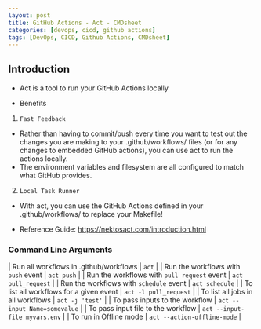 ```yaml
---
layout: post
title: GitHub Actions - Act - CMDsheet
categories: [devops, cicd, github actions]
tags: [DevOps, CICD, Github Actions, CMDsheet]
---
```


## Introduction

- Act is a tool to run your GitHub Actions locally

- Benefits

1. `Fast Feedback`

  - Rather than having to commit/push every time you want to test out the changes you are making to your .github/workflows/ files (or for any changes to embedded GitHub actions), you can use act to run the actions locally.
  - The environment variables and filesystem are all configured to match what GitHub provides.

2. `Local Task Runner`
  - With act, you can use the GitHub Actions defined in your .github/workflows/ to replace your Makefile!

- Reference Guide: <https://nektosact.com/introduction.html>


### Command Line Arguments

| Run all workflows in .github/workflows | `act` |
| Run the workflows with `push` event | `act push` | 
| Run the workflows with `pull request` event | `act pull_request` |
| Run the workflows with `schedule` event | `act schedule` | 
| To list all workflows for a given event | `act -l pull_request` |
| To list all jobs in all workflows | `act -j 'test'` | 
| To pass inputs to the workflow | `act --input Name=somevalue` |
| To pass input file to the workflow | `act --input-file myvars.env` |
| To run in Offline mode | `act --action-offline-mode` |
